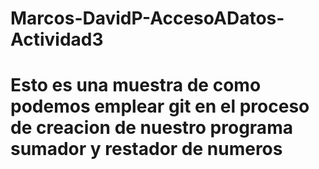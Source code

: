 # Marcos-DavidP-AccesoADatos-Actividad3


# Esto es una muestra de como podemos emplear  git en el proceso de creacion de nuestro programa sumador y restador de numeros

```java


```
